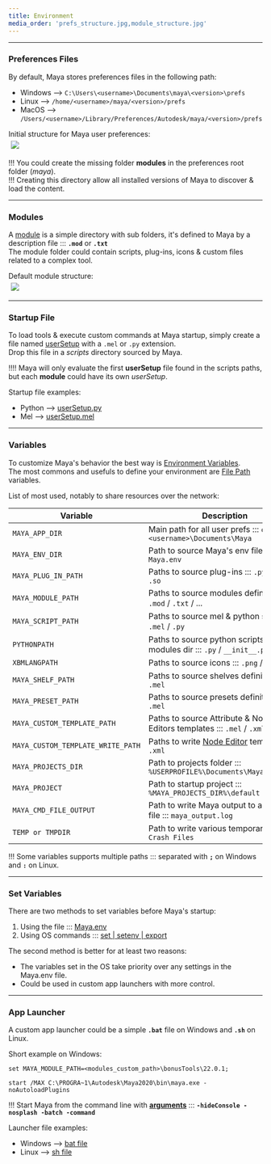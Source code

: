 ```yaml
---
title: Environment
media_order: 'prefs_structure.jpg,module_structure.jpg'
---
```


___
### Preferences Files

By default, Maya stores preferences files in the following path:  
- Windows --> `C:\Users\<username>\Documents\maya\<version>\prefs`  
- Linux --> `/home/<username>/maya/<version>/prefs`  
- MacOS --> `/Users/<username>/Library/Preferences/Autodesk/maya/<version>/prefs`  

Initial structure for Maya user preferences:  
<img src="environment/prefs_structure.jpg" style="align:left;margin:5px 5px">  

!!! You could create the missing folder **modules** in the preferences root folder (*maya*).  
!!! Creating this directory allow all installed versions of Maya to discover & load the content.  

___
### Modules
A [module](https://help.autodesk.com/view/MAYAUL/2020/ENU/?guid=__developer_Maya_SDK_MERGED_Distributing_Maya_Plug_ins_DistributingUsingModules_Maya_module_paths_folders_and_html) is a simple directory with sub folders, it's defined to Maya by a description file ::: **`.mod`** or **`.txt`**  
The module folder could contain scripts, plug-ins, icons & custom files related to a complex tool.

Default module structure:  
<img src="environment/module_structure.jpg" style="align:left;margin:5px 5px">  

___
### Startup File

To load tools & execute custom commands at Maya startup, simply create a file named [userSetup](https://help.autodesk.com/view/MAYAUL/2020/ENU/?guid=GUID-F3D60949-2372-47F5-B8D6-78D73F78D587) with a `.mel` or `.py` extension.  
Drop this file in a *scripts* directory sourced by Maya.  

!!!! Maya will only evaluate the first **userSetup** file found in the scripts paths, but each **module** could have its own *userSetup*.  

Startup file examples:  
- Python --> [userSetup.py](https://u.pcloud.link/publink/show?code=XZF44HXZcS6uu3ngbLFS0E8cMfUG4QjlfwIV) 
- Mel --> [userSetup.mel](https://u.pcloud.link/publink/show?code=XZJ44HXZDWLBtWdg4ImQ9i2lUGwDMRnRG6YV)

___
### Variables

To customize Maya's behavior the best way is [Environment Variables](https://help.autodesk.com/view/MAYAUL/2020/ENU/?guid=GUID-925EB3B5-1839-45ED-AA2E-3184E3A45AC7).  
The most commons and usefuls to define your environment are [File Path](https://help.autodesk.com/view/MAYAUL/2020/ENU/?guid=GUID-228CCA33-4AFE-4380-8C3D-18D23F7EAC72) variables.

List of most used, notably to share resources over the network:

| Variable                          | Description               
| -----------------------           | --------------------------
| `MAYA_APP_DIR`                    | Main path for all user prefs ::: `c:\Users\<username>\Documents\Maya`
| `MAYA_ENV_DIR`                    | Path to source Maya's env file ::: `Maya.env`
| `MAYA_PLUG_IN_PATH`               | Paths to source plug-ins ::: `.py` / `.mll` / `.so`
| `MAYA_MODULE_PATH`                | Paths to source modules definitions ::: `.mod` / `.txt` / ...
| `MAYA_SCRIPT_PATH`                | Paths to source mel & python scripts ::: `.mel` / `.py`
| `PYTHONPATH`                      | Paths to source python scripts & modules dir ::: `.py` / `__init__.py`
| `XBMLANGPATH`                     | Paths to source icons ::: `.png` / `.svg` / ...
| `MAYA_SHELF_PATH`                 | Paths to source shelves definitions ::: `.mel`
| `MAYA_PRESET_PATH`                | Paths to source presets definitions ::: `.mel`
| `MAYA_CUSTOM_TEMPLATE_PATH`       | Paths to source Attribute & Node Editors templates ::: `.mel` / `.xml`
| `MAYA_CUSTOM_TEMPLATE_WRITE_PATH` | Paths to write [Node Editor](https://help.autodesk.com/view/MAYAUL/2020/ENU/?guid=GUID-C1E02C84-8CCF-4B3D-B080-F4A379AD1FCB) templates ::: `.xml`
| `MAYA_PROJECTS_DIR`               | Path to projects folder ::: `%USERPROFILE%\Documents\Maya\projects`
| `MAYA_PROJECT`                    | Path to startup project ::: `%MAYA_PROJECTS_DIR%\default`
| `MAYA_CMD_FILE_OUTPUT`            | Path to write Maya output to an external file ::: `maya_output.log`
| `TEMP or TMPDIR`                  | Path to write various temporary files ::: `Crash Files`

!!! Some variables supports multiple paths ::: separated with **`;`** on Windows and **`:`** on Linux. 

___
### Set Variables

There are two methods to set variables before Maya's startup:

1. Using the file ::: [Maya.env](https://help.autodesk.com/view/MAYAUL/2020/ENU/?guid=GUID-8EFB1AC1-ED7D-4099-9EEE-624097872C04)
2. Using OS commands ::: [set | setenv | export](https://help.autodesk.com/view/MAYAUL/2020/ENU/?guid=GUID-1D8B1A57-6FA3-4494-8FEC-87DA2A38FD35)

The second method is better for at least two reasons:
- The variables set in the OS take priority over any settings in the Maya.env file.
- Could be used in custom app launchers with more control.

___
### App Launcher

A custom app launcher could be a simple **`.bat`** file on Windows and **`.sh`** on Linux.  

Short example on Windows:  
```
set MAYA_MODULE_PATH=<modules_custom_path>\bonusTools\22.0.1;

start /MAX C:\PROGRA~1\Autodesk\Maya2020\bin\maya.exe -noAutoloadPlugins
```
!!! Start Maya from the command line with [**arguments**](https://help.autodesk.com/view/MAYAUL/2020/ENU/?guid=GUID-2E5D1D43-DC3D-4CB2-9A35-757598220F22) ::: **`-hideConsole -nosplash -batch -command`**  

Launcher file examples:
- Windows --> [bat file](https://u.pcloud.link/publink/show?code=XZURRHXZMaoUOt5ejr8zmsTMq69QEFL2uBzk)
- Linux --> [sh file](https://u.pcloud.link/publink/show?code=XZE84HXZg91fYe7GWyVJsAtbsbbUAjTH9yeV)

